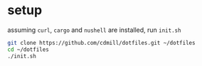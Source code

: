 # setup

assuming `curl`, `cargo` and `nushell` are installed, run `init.sh`

```bash
git clone https://github.com/cdmill/dotfiles.git ~/dotfiles
cd ~/dotfiles
./init.sh
```

